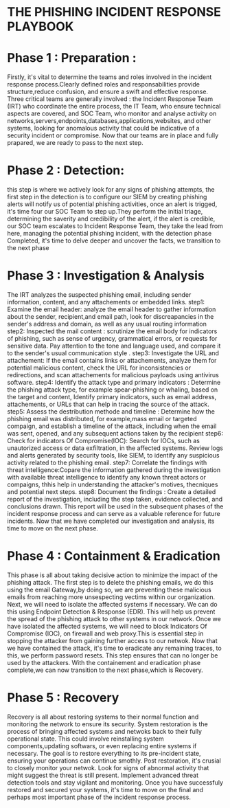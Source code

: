 # THE PHISHING INCIDENT RESPONSE PLAYBOOK 
# Phase 1 : Preparation : 
Firstly, it's vital to determine the teams and roles involved in the incident response process.Clearly defined roles and responsabilities provide structure,reduce confusion, and ensure a swift and effective response.
Three critical teams are generally involved : the Incident Response Team (IRT) who coordinate the entire process, the IT Team, who ensure technical aspects are covered, and SOC Team, who monitor and analyse activity on networks,servers,endpoints,databases,applications,websites, and other systems, looking for anomalous activity that could be indicative of a security incident or compromise.
Now that our teams are in place and fully prapared, we are ready to pass to the next step.
# Phase 2 : Detection:
this step is where we actively look for any signs of phishing attempts, the first step in the detection is to configure our SIEM by creating phishing alerts will notify us of potential phishing activities, once an alert is trigged, it's time four our SOC Team to step up.They perform the initial triage, determining the saverity and credibility of the alert, if the alert is credible, our SOC team escalates to Incident Response Team, they take the lead from here, managing the potential phishing incident, with the detection phase Completed, it's time to delve deeper and uncover the facts, we transition to the next phase 
# Phase 3 : Investigation & Analysis 
The IRT analyzes the suspected phishing email, including sender information, content, and any attachements or embedded links.
step1: Examine the email header: analyze the email header to gather information about the sender, recipient,and email path, look for discreapancies in the sender's address and domain, as well as any usual routing information
step2: Inspected the mail content : scrutinize the email body for indicators of phishing, such as sense of urgency, grammatical errors, or requests for sensitive data. Pay attention to the tone and language used, and compare it to the sender's usual communication style .
step3: Investigate the URL and attachement: If the email contains links or attachements, analyze them for potential malicious content, check the URL for inconsistencies or redirections, and scan attachements for malicious payloads using antivirus software.
step4: Identify the attack type and primary indicators : Determine the phishing attack type, for example spear-phishing or whaling, based on the target and content, Identify primary indicators, such as email address, attachements, or URLs that can help in tracing the source of the attack.
step5: Assess the destribution methode and timeline : Determine how the phishing email was distributed, for example,mass email or targeted compaign, and establish a timeline of the attack, including when the email was sent, opened, and any subsequent actions taken by the recipient 
step6: Check for indicators Of Compromise(IOC): Search for IOCs, such as unautorized access or data exfiltration, in the affected systems. Review logs and alerts generated by security tools, like SIEM, to identify any suspicious activity related to the phishing email.
step7: Correlate the findings with threat intelligence:Copare the information gathered during the investigation with available threat intelligence to identify any known threat actors or compaigns, thhis help in understanding the attacker's motives, thecniques and potential next steps.
step8: Document the findings : Create a detailed report of the investigation, including the step taken, evidence collected, and conclusions drawn. This report will be used in the subsequent phases of the incident response process and can serve as a valuable reference for future incidents. Now that we have completed our investigation and analysis, its time to move on the next phase.
# Phase 4 : Containment & Eradication 
This phase is all about taking decisive action to minimize the impact of the phishing attack. The first step is to delete the phishing emails, we do this using the email Gateway,by doing so, we are preventing these malicious emails from reaching more unsespecting vectims within our organization. Next, we will need to isolate the affected systems if necessary. We can do this using Endpoint Detection & Response (EDR). This will help us prevent the spread of the phishing attack to other systems in our network. Once we have isolated the affected systems, we will need to block Indicators Of Compromise (IOC), on firewall and web proxy.This is essential step in stopping the attacker from gaining further access to our netwok. Now that we have contained the attack, it's time to eradicate any remaining traces, to this, we perform password resets. This step ensures that can no longer be used by the attackers. With the containement and eradication phase complete,we can now transition to the next phase,which is Recovery.
# Phase 5 : Recovery
Recovery is all about restoring systems to their normal function and monitoring the network to ensure its security. System restoration is the process of bringing affected systems and netwoks back to their fully operational state. This could involve reinstalling system components,updating softwars, or even replacing entire systems if necessary. The goal is to restore everything to its pre-incident state, ensuring your operations can continue smothly. Post restoration, it's crusial to closely monitor your netwok. Look for signs of abnormal activity that might suggest the threat is still present. Implement advanced threat detection tools and stay vigilant and monitoring. Once you have successfuly restored and secured your systems, it's time to move on the final and perhaps most important phase of the incident response process.

